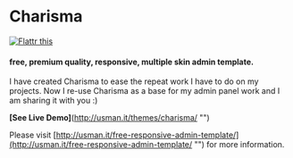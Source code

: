 Charisma
========
[![Flattr this](http://api.flattr.com/button/flattr-badge-large.png "Flattr this")](http://flattr.com/thing/1507720/usmanhalalitcharisma-on-GitHub)


#### free, premium quality, responsive, multiple skin admin template.

I have created Charisma to ease the repeat work I have to do on my projects. Now I re-use Charisma as a base for my admin panel work and I am sharing it with you :)

**[See Live Demo]**(http://usman.it/themes/charisma/ "")

Please visit [http://usman.it/free-responsive-admin-template/](http://usman.it/free-responsive-admin-template/ "") for more information.
